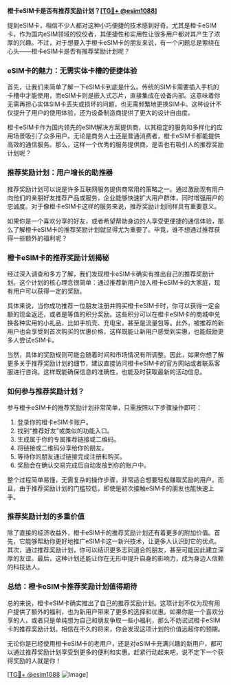 **橙卡eSIM卡是否有推荐奖励计划？[[TG💪+ @esim1088](https://t.me/s/esim1088)]**

提到eSIM卡，相信不少人都对这种小巧便捷的技术感到好奇。尤其是橙卡eSIM卡，作为国内eSIM领域的佼佼者，其便捷性和实用性让很多用户都对其产生了浓厚的兴趣。不过，对于想要入手橙卡eSIM卡的朋友来说，有一个问题总是萦绕在心头——橙卡eSIM卡是否有推荐奖励计划呢？

### eSIM卡的魅力：无需实体卡槽的便捷体验

首先，让我们来简单了解一下eSIM卡到底是什么。传统的SIM卡需要插入手机的卡槽中才能使用，而eSIM卡则是嵌入式芯片，直接集成在设备内部。这意味着你无需再担心实体SIM卡丢失或损坏的问题，也无需频繁地更换SIM卡。这种设计不仅提升了用户的使用体验，还为设备制造商提供了更大的设计自由度。

橙卡eSIM卡作为国内领先的eSIM解决方案提供商，以其稳定的服务和多样化的应用场景吸引了众多用户。无论是商务人士还是普通消费者，橙卡eSIM卡都能提供高效的通信服务。那么，这样一个优秀的服务提供商，是否也有吸引人的推荐奖励计划呢？

### 推荐奖励计划：用户增长的助推器

推荐奖励计划可以说是许多互联网服务提供商常用的策略之一。通过激励现有用户向他们的亲朋好友推荐产品或服务，企业能够快速扩大用户群体，同时增强用户的忠诚度。对于像橙卡eSIM卡这样的服务来说，推荐奖励计划同样具有重要意义。

如果你是一个喜欢分享的好友，或者希望帮助身边的人享受更便捷的通信体验，那么了解橙卡eSIM卡的推荐奖励计划就显得尤为重要了。毕竟，谁不想通过推荐获得一些额外的福利呢？

### 橙卡eSIM卡的推荐奖励计划揭秘

经过深入调查和多方了解，我们发现橙卡eSIM卡确实有推出自己的推荐奖励计划。这个计划的核心理念很简单：通过推荐新用户加入橙卡eSIM卡的大家庭，现有用户可以获得一定的奖励。

具体来说，当你成功推荐一位朋友注册并购买橙卡eSIM卡时，你可以获得一定金额的现金返还，或者是等值的积分奖励。这些积分可以在橙卡eSIM卡的商城中兑换各种实用的小礼品，比如手机壳、充电宝，甚至是流量包等。此外，被推荐的新用户也会享受到首次购买的优惠价格，这样既能让新用户感受到实惠，也能鼓励更多人尝试eSIM卡。

当然，具体的奖励规则可能会随着时间和市场情况有所调整。因此，如果你想了解更多关于推荐奖励计划的细节，建议直接访问橙卡eSIM卡的官方网站或者联系客服进行咨询。这样既能确保信息的准确性，也能及时获取最新的活动信息。

### 如何参与推荐奖励计划？

参与橙卡eSIM卡的推荐奖励计划非常简单，只需按照以下步骤操作即可：

1. 登录你的橙卡eSIM卡账户。
2. 找到“推荐好友”或类似的功能入口。
3. 生成属于你的专属推荐链接或二维码。
4. 将链接或二维码分享给你的朋友。
5. 等待你的朋友通过链接完成注册和购买。
6. 奖励会在确认交易完成后自动发放到你的账户中。

整个过程简单易懂，无需复杂的操作步骤，非常适合想要轻松赚取奖励的用户。而且，由于推荐奖励计划的门槛较低，即使是初次接触eSIM卡的朋友也能快速上手。

### 推荐奖励计划的多重价值

除了直接的经济收益外，橙卡eSIM卡的推荐奖励计划还有着更多的附加价值。首先，它能够帮助你更好地推广eSIM卡这一新兴技术，让更多人认识到它的优点。其次，通过推荐奖励计划，你可以结识更多志同道合的朋友，甚至可能因此建立深厚的友谊。最后，这种计划还能让你在无形中提升自身的影响力，成为身边人信赖的科技达人。

### 总结：橙卡eSIM卡推荐奖励计划值得期待

总的来说，橙卡eSIM卡确实推出了自己的推荐奖励计划。这项计划不仅为现有用户提供了额外的福利，也为新用户带来了更多的选择和优惠。如果你是一个喜欢分享的人，或者只是单纯想为自己和朋友争取一些小福利，那么不妨试试橙卡eSIM卡的推荐奖励计划。相信在不久的将来，你会发现这项计划的价值远超你的预期。

无论你是已经使用橙卡eSIM卡的老用户，还是对eSIM卡充满兴趣的新用户，都可以通过推荐奖励计划享受到更多的便利和实惠。赶紧行动起来吧，说不定下一个获得奖励的人就是你！

[[TG💪+ @esim1088](https://t.me/s/esim1088) ![Image](https://i.postimg.cc/4NQfJmqS/Snipaste-2025-05-13-00-14-12.png)]